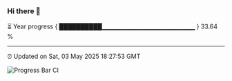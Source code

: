 ### Hi there 👋

⏳ Year progress { ██████████▁▁▁▁▁▁▁▁▁▁▁▁▁▁▁▁▁▁▁▁ } 33.64 %

---

⏰ Updated on Sat, 03 May 2025 18:27:53 GMT

![Progress Bar CI](https://github.com/liununu/liununu/workflows/Progress%20Bar%20CI/badge.svg)
